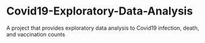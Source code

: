 # Covid19-Exploratory-Data-Analysis
A project that provides exploratory data analysis to Covid19 infection, death, and vaccination counts
